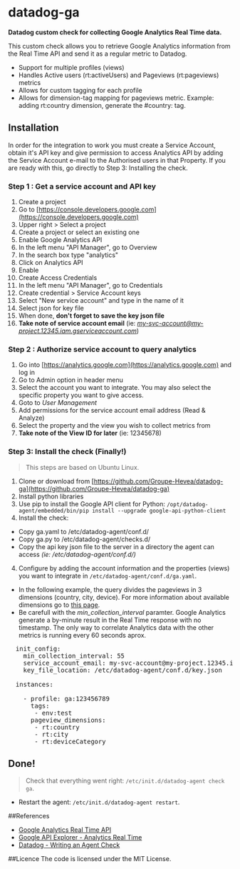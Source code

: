 # datadog-ga
**Datadog custom check for collecting Google Analytics Real Time data.**

This custom check allows you to retrieve Google Analytics information from the Real Time API and send it as a regular metric to Datadog.

- Support for multiple profiles (views) 
- Handles Active users (rt:activeUsers) and Pageviews (rt:pageviews) metrics
- Allows for custom tagging for each profile
- Allows for dimension-tag mapping for pageviews metric. Example: adding rt:country dimension, generate the #country:<COUNTRY> tag. 

## Installation
In order for the integration to work you must create a Service Account, obtain it's API key and give permission to access Analytics API by adding the Service Account e-mail to the Authorised users in that Property. 
If you are ready with this, go directly to Step 3: Installing the check.

### Step 1 : Get a service account and API key
1. Create a project
  1. Go to [https://console.developers.google.com](https://console.developers.google.com)
  2. Upper right > Select a project
  3. Create a project or select an existing one
2. Enable Google Analytics API
  1. In the left menu "API Manager", go to Overview
  2. In the search box type "analytics"
  3. Click on Analytics API
  4. Enable
3. Create Access Credentials
  1. In the left menu "API Manager", go to Credentials
  2. Create credential > Service Account keys
  3. Select "New service account" and type in the name of it
  4. Select json for key file
  5. When done, **don't forget to save the key json file**
  6. **Take note of service account email** (ie: *my-svc-account@my-project.12345.iam.gserviceaccount.com*)

### Step 2 : Authorize service account to query analytics
1. Go into [https://analytics.google.com](https://analytics.google.com) and log in
2. Go to Admin option in header menu
3. Select the account you want to integrate. You may also select the specific property you want to give access.
4. Goto to *User Management*
5. Add permissions for the service account email address (Read & Analyze)
6. Select the property and the view you wish to collect metrics from
7. **Take note of the View ID for later** (ie: 12345678)

### Step 3: Install the check (Finally!)
> This steps are based on Ubuntu Linux.

1. Clone or download from [https://github.com/Groupe-Hevea/datadog-ga](https://github.com/Groupe-Hevea/datadog-ga)
2. Install python libraries
  1. Use pip to install the Google API client for Python: `/opt/datadog-agent/embedded/bin/pip install --upgrade google-api-python-client`
3. Install the check:
  - Copy ga.yaml to /etc/datadog-agent/conf.d/
  - Copy ga.py to /etc/datadog-agent/checks.d/
  - Copy the api key json file to the server in a directory the agent can access *(ie: /etc/datadog-agent/conf.d/)*
4. Configure by adding the account information and the properties (views) you want to integrate in `/etc/datadog-agent/conf.d/ga.yaml`. 
  - In the following example, the query divides the pageviews in 3 dimensions (country, city, device). For more information about available dimensions go to [this page](https://developers.google.com/analytics/devguides/reporting/realtime/dimsmets/).
  - Be carefull with the *min_collection_interval* paramter. Google Analytics generate a by-minute result in the Real Time response with no timestamp. The only way to correlate Analytics data with the other metrics is running every 60 seconds aprox.

<pre>
  init_config:
    min_collection_interval: 55
    service_account_email: my-svc-account@my-project.12345.iam.gserviceaccount.com
    key_file_location: /etc/datadog-agent/conf.d/key.json

  instances:

    - profile: ga:123456789
      tags:
       - env:test
      pageview_dimensions:
       - rt:country
       - rt:city
       - rt:deviceCategory 
</pre>

## Done!

> Check that everything went right: `/etc/init.d/datadog-agent check ga`.

* Restart the agent: `/etc/init.d/datadog-agent restart`.


##References
- [Google Analytics Real Time API](https://developers.google.com/analytics/devguides/reporting/realtime/v3/reference/)
- [Google API Explorer - Analytics Real Time](https://developers.google.com/apis-explorer/#p/analytics/v3/analytics.data.realtime.get)
- [Datadog - Writing an Agent Check](http://docs.datadoghq.com/guides/agent_checks/)


##Licence
The code is licensed under the MIT License.

